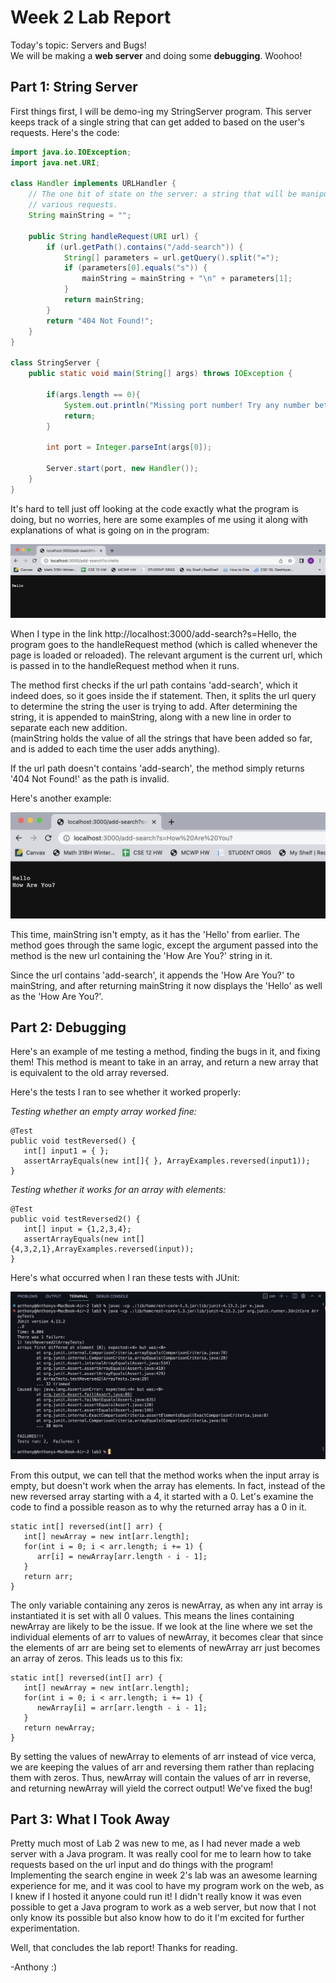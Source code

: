 # Week 2 Lab Report
Today's topic: Servers and Bugs!   
We will be making a **web server** and doing some **debugging**. Woohoo! 
   
## **Part 1: String Server**
First things first, I will be demo-ing my StringServer program. This server keeps track of a single string that can get added to based on the user's requests. Here's the code:    

~~~java
import java.io.IOException;
import java.net.URI;

class Handler implements URLHandler {
    // The one bit of state on the server: a string that will be manipulated by
    // various requests.
    String mainString = "";

    public String handleRequest(URI url) {
        if (url.getPath().contains("/add-search")) {
            String[] parameters = url.getQuery().split("=");
            if (parameters[0].equals("s")) {
                mainString = mainString + "\n" + parameters[1]; 
            }
            return mainString;
        }
        return "404 Not Found!";
    }
}

class StringServer {
    public static void main(String[] args) throws IOException {

        if(args.length == 0){
            System.out.println("Missing port number! Try any number between 1024 to 49151");
            return;
        }

        int port = Integer.parseInt(args[0]);

        Server.start(port, new Handler());
    }
}

~~~
    
It's hard to tell just off looking at the code exactly what the program is doing, but no worries, here are some examples of me using it along with explanations of what is going on in the program: 
    
![add-Hello](add-search-hello.png)
    
When I type in the link http://localhost:3000/add-search?s=Hello, the program goes to the handleRequest method (which is called whenever the page is loaded or reloaded). The relevant argument is the current url, which is passed in to the handleRequest method when it runs.   

The method first checks if the url path contains 'add-search', which it indeed does, so it goes inside the if statement. Then, it splits the url query to determine the string the user is trying to add. After determining the string, it is appended to mainString, along with a new line in order to separate each new addition.    
(mainString holds the value of all the strings that have been added so far, and is added to each time the user adds anything).  

If the url path doesn't contains 'add-search', the method simply returns '404 Not Found!' as the path is invalid.    
   
Here's another example:   

![add-HowAreYou](add-howareyou.png)
    
This time, mainString isn't empty, as it has the 'Hello' from earlier. The method goes through the same logic, except the argument passed into the method is the new url containing the 'How Are You?' string in it.   

Since the url contains 'add-search', it appends the 'How Are You?' to mainString, and after returning mainString it now displays the 'Hello' as well as the 'How Are You?'.
    
## **Part 2: Debugging**
Here's an example of me testing a method, finding the bugs in it, and fixing them! This method is meant to take in an array, and return a new array that is equivalent to the old array reversed.    
    
Here's the tests I ran to see whether it worked properly:   

*Testing whether an empty array worked fine:*
~~~
@Test
public void testReversed() {
   int[] input1 = { };
   assertArrayEquals(new int[]{ }, ArrayExamples.reversed(input1));
}
~~~
    
*Testing whether it works for an array with elements:*
~~~
@Test
public void testReversed2() {
   int[] input = {1,2,3,4};
   assertArrayEquals(new int[]{4,3,2,1},ArrayExamples.reversed(input));
}
~~~
   
Here's what occurred when I ran these tests with JUnit:  

![JUnit-Output](junit-output.png)
   
From this output, we can tell that the method works when the input array is empty, but doesn't work when the array has elements. In fact, instead of the new reversed array starting with a 4, it started with a 0. Let's examine the code to find a possible reason as to why the returned array has a 0 in it.
   
~~~
static int[] reversed(int[] arr) {
   int[] newArray = new int[arr.length];
   for(int i = 0; i < arr.length; i += 1) {
      arr[i] = newArray[arr.length - i - 1];
   }
   return arr;
}
~~~
The only variable containing any zeros is newArray, as when any int array is instantiated it is set with all 0 values. This means the lines containing newArray are likely to be the issue. If we look at the line where we set the individual elements of arr to values of newArray, it becomes clear that since the elements of arr are being set to elements of newArray arr just becomes an array of zeros. This leads us to this fix:

~~~
static int[] reversed(int[] arr) {
   int[] newArray = new int[arr.length];
   for(int i = 0; i < arr.length; i += 1) {
      newArray[i] = arr[arr.length - i - 1];
   }
   return newArray;
}
~~~

By setting the values of newArray to elements of arr instead of vice verca, we are keeping the values of arr and reversing them rather than replacing them with zeros. Thus, newArray will contain the values of arr in reverse, and returning newArray will yield the correct output! We've fixed the bug!
     
## **Part 3: What I Took Away**
Pretty much most of Lab 2 was new to me, as I had never made a web server with a Java program. It was really cool for me to learn how to take requests based on the url input and do things with the program! Implementing the search engine in week 2's lab was an awesome learning experience for me, and it was cool to have my program work on the web, as I knew if I hosted it anyone could run it! I didn't really know it was even possible to get a Java program to work as a web server, but now that I not only know its possible but also know how to do it I'm excited for further experimentation.   

Well, that concludes the lab report! Thanks for reading.

-Anthony :)
